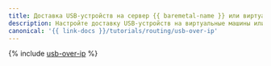 ```yaml
---
title: Доставка USB-устройств на сервер {{ baremetal-name }} или виртуальную машину {{ compute-name }}
description: Настройте доставку USB-устройств на виртуальные машины или серверы {{ baremetal-name }} через VPN-подключение поверх публичного сегмента сети интернет с помощью технологии USB over IP.
canonical: '{{ link-docs }}/tutorials/routing/usb-over-ip'
---
```


{% include [usb-over-ip](../../_tutorials/routing/usb-over-ip.md) %}